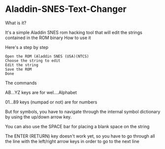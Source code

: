 # Aladdin-SNES-Text-Changer

What is it?

It's a simple Aladdin SNES rom hacking tool that will edit the strings contained in the ROM binary
How to use it

Here's a step by step

    Open the ROM (Aladdin SNES (USA)(NTCS)
    Choose the string to edit
    Edit the string
    Save the ROM
    Done

The commands

AB...YZ keys are for wel....Alphabet

01...89 keys (numpad or not) are for numbers

But for symbols, you have to navigate through the internal symbol dictionary by using the up/down arrow key.

You can also use the SPACE bar for placing a blank space on the string

The ENTER (RETURN) key doesn't work yet, so you have to go through all the line with the left/right arrow keys in order to go to the next line
